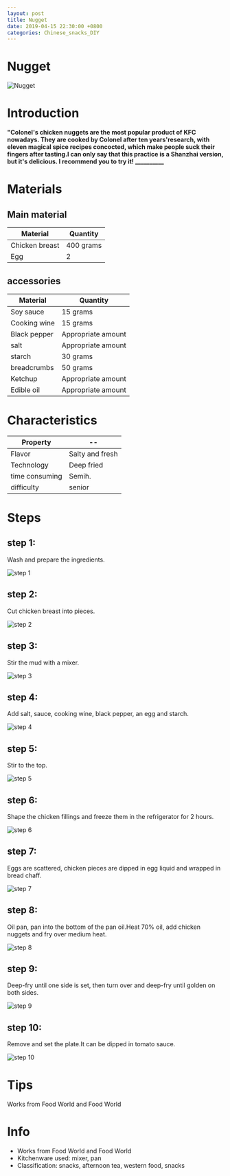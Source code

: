 ```yaml
---
layout: post
title: Nugget
date: 2019-04-15 22:30:00 +0800
categories: Chinese_snacks_DIY
---
```


# Nugget

![Nugget]({{site.baseurl}}/img/430595/430595.jpg)

# Introduction

**"Colonel's chicken nuggets are the most popular product of KFC nowadays. They are cooked by Colonel after ten years'research, with eleven magical spice recipes concocted, which make people suck their fingers after tasting.I can only say that this practice is a Shanzhai version, but it's delicious. I recommend you to try it! __________**

# Materials


## Main material

Material|Quantity
--|--
Chicken breast|400 grams
Egg|2

## accessories

Material|Quantity
--|--
Soy sauce|15 grams
Cooking wine|15 grams
Black pepper|Appropriate amount
salt|Appropriate amount
starch|30 grams
breadcrumbs|50 grams
Ketchup|Appropriate amount
Edible oil|Appropriate amount

# Characteristics

Property|--
--|--
Flavor|Salty and fresh
Technology|Deep fried
time consuming|Semih.
difficulty|senior

# Steps

## step 1:

Wash and prepare the ingredients.

![step 1]({{site.baseurl}}/img/430595/1.jpg)

## step 2:

Cut chicken breast into pieces.

![step 2]({{site.baseurl}}/img/430595/2.jpg)

## step 3:

Stir the mud with a mixer.

![step 3]({{site.baseurl}}/img/430595/3.jpg)

## step 4:

Add salt, sauce, cooking wine, black pepper, an egg and starch.

![step 4]({{site.baseurl}}/img/430595/4.jpg)

## step 5:

Stir to the top.

![step 5]({{site.baseurl}}/img/430595/5.jpg)

## step 6:

Shape the chicken fillings and freeze them in the refrigerator for 2 hours.

![step 6]({{site.baseurl}}/img/430595/6.jpg)

## step 7:

Eggs are scattered, chicken pieces are dipped in egg liquid and wrapped in bread chaff.

![step 7]({{site.baseurl}}/img/430595/7.jpg)

## step 8:

Oil pan, pan into the bottom of the pan oil.Heat 70% oil, add chicken nuggets and fry over medium heat.

![step 8]({{site.baseurl}}/img/430595/8.jpg)

## step 9:

Deep-fry until one side is set, then turn over and deep-fry until golden on both sides.

![step 9]({{site.baseurl}}/img/430595/9.jpg)

## step 10:

Remove and set the plate.It can be dipped in tomato sauce.

![step 10]({{site.baseurl}}/img/430595/10.jpg)

# Tips

Works from Food World and Food World

# Info

- Works from Food World and Food World
- Kitchenware used: mixer, pan
- Classification: snacks, afternoon tea, western food, snacks